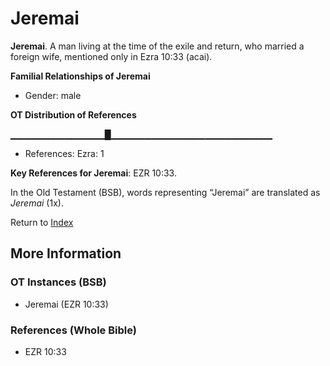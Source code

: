 # Jeremai
**Jeremai**. 
A man living at the time of the exile and return, who married a foreign wife, mentioned only in Ezra 10:33 (acai). 




**Familial Relationships of Jeremai**


* Gender: male


**OT Distribution of References**

▁▁▁▁▁▁▁▁▁▁▁▁▁▁█▁▁▁▁▁▁▁▁▁▁▁▁▁▁▁▁▁▁▁▁▁▁▁▁
* References: Ezra: 1



**Key References for Jeremai**: 
EZR 10:33. 


In the Old Testament (BSB), words representing “Jeremai” are translated as 
*Jeremai* (1x). 




Return to [Index](00-Index.md)

## More Information

### OT Instances (BSB)

* Jeremai (EZR 10:33)



### References (Whole Bible)

* EZR 10:33



